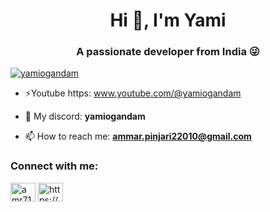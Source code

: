 <h1 align="center">Hi 👋, I'm Yami</h1>
<h3 align="center">A passionate developer from India 😜</h3>

<p align="left"> <a href="https://twitter.com/yamiogandam" target="blank_"><img src="https://img.shields.io/twitter/follow/yamiogandam?logo=twitter&style=for-the-badge" alt="yamiogandam" /></a> </p>

- ⚡Youtube https: www.youtube.com/@yamiogandam

- 🔧 My discord:  **yamiogandam**

- 📫 How to reach me:  **ammar.pinjari22010@gmail.com**

<h3 align="left">Connect with me:</h3>
<p align="left">
<a href="https://twitter.com/amr71682630" target="blank"><img align="center" src="https://raw.githubusercontent.com/rahuldkjain/github-profile-readme-generator/master/src/images/icons/Social/twitter.svg" alt="amr71682630" height="30" width="40" /></a>
<a href="https://discord.gg/https://discord.gg/f4QdxYkvUF" target="blank"><img align="center" src="https://raw.githubusercontent.com/rahuldkjain/github-profile-readme-generator/master/src/images/icons/Social/discord.svg" alt="https://discord.gg/f4QdxYkvUF" height="30" width="40" /></a>
</p>

